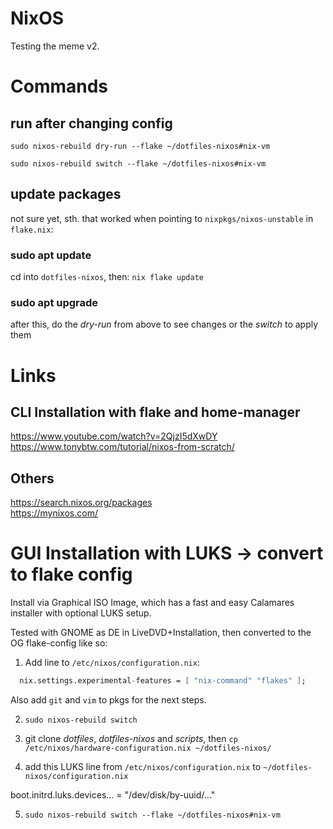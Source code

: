 # NixOS
Testing the meme v2.

# Commands
## run after changing config
`sudo nixos-rebuild dry-run --flake ~/dotfiles-nixos#nix-vm`

`sudo nixos-rebuild switch --flake ~/dotfiles-nixos#nix-vm`

## update packages
not sure yet, sth. that worked when pointing to `nixpkgs/nixos-unstable` in `flake.nix`:

### sudo apt update
cd into `dotfiles-nixos`, then:
`nix flake update`
### sudo apt upgrade
after this, do the *dry-run* from above to see changes
or the *switch* to apply them

# Links
## CLI Installation with flake and home-manager
https://www.youtube.com/watch?v=2QjzI5dXwDY  
https://www.tonybtw.com/tutorial/nixos-from-scratch/
## Others
https://search.nixos.org/packages  
https://mynixos.com/

# GUI Installation with LUKS -> convert to flake config
Install via Graphical ISO Image, which has a fast and easy Calamares installer 
with optional LUKS setup.

Tested with GNOME as DE in LiveDVD+Installation, then converted to the OG flake-config like so:
1. Add line to `/etc/nixos/configuration.nix`:
```nix
  nix.settings.experimental-features = [ "nix-command" "flakes" ];
```

Also add `git` and `vim` to pkgs for the next steps.

2. `sudo nixos-rebuild switch`

3. git clone *dotfiles*, *dotfiles-nixos* and *scripts*, then `cp /etc/nixos/hardware-configuration.nix ~/dotfiles-nixos/` 

4. add this LUKS line from `/etc/nixos/configuration.nix` to `~/dotfiles-nixos/configuration.nix`

boot.initrd.luks.devices... = "/dev/disk/by-uuid/..."

5. `sudo nixos-rebuild switch --flake ~/dotfiles-nixos#nix-vm` 


